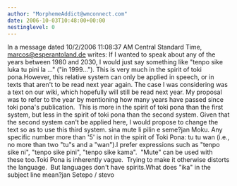 ```yaml
---
author: "MorphemeAddict@wmconnect.com"
date: 2006-10-03T10:48:00+00:00
nestinglevel: 0
---
```

In a message dated 10/2/2006 11:08:37 AM Central Standard Time, [marcos@esperantoland.de](mailto://marcos@esperantoland.de) writes:
If I wanted to speak about any of the years between 1980 and 2030, I would just say something like "tenpo sike luka tu pini la ..." ("in 1999..."). This is very much in the spirit of toki pona.However, this relative system can only be applied in speech, or in texts that aren't to be read next year again. The case I was considering was a text on our wiki, which hopefully will still be read next year. My proposal was to refer to the year by mentioning how many years have passed since toki pona's publication.  This is more in the spirit of toki pona than the first system, but less in the spirit of toki pona than the second system. Given that the second system can't be applied here, I would propose to change the text so as to use this third system. sina mute li pilin e seme?jan Moku. Any specific number more than '5' is not in the spirit of Toki Pona: tu tu wan (i.e., no more than two "tu"s and a "wan").I prefer expressions such as "tenpo sike ni", "tenpo sike pini", "tenpo sike kama".  "Mute" can be used with these too.Toki Pona is inherently vague.  Trying to make it otherwise distorts the language.  But languages don't have spirits.What does "ika" in the subject line mean?jan Setepo / stevo